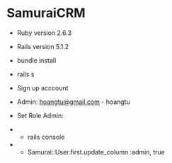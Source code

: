 # SamuraiCRM

* Ruby version 2.6.3

* Rails version 5.1.2

* bundle install

* rails s

* Sign up acccount

* Admin: hoangtu@gmail.com - hoangtu

* Set Role Admin:

* - rails console

* - Samurai::User.first.update_column :admin, true
